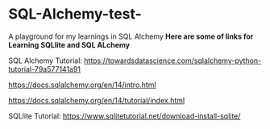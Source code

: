 # SQL-Alchemy-test-
A playground for my learnings in SQL Alchemy
**Here are some of links for Learning SQLlite and SQL ALchemy**

SQL Alchemy Tutorial:
https://towardsdatascience.com/sqlalchemy-python-tutorial-79a577141a91

https://docs.sqlalchemy.org/en/14/intro.html

https://docs.sqlalchemy.org/en/14/tutorial/index.html

SQLlite Tutorial:
https://www.sqlitetutorial.net/download-install-sqlite/


